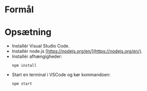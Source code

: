 # Formål

# Opsætning

- Installér Visual Studio Code.
- Installér node.js [https://nodejs.org/en/](https://nodejs.org/en/).
- Installér afhængigheder:
    ```
    npm install
    ```
- Start en terminal i VSCode og kør kommandoen:
    ```
    npm start
    ```
